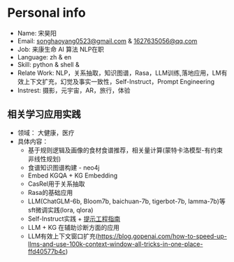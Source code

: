 # Personal info
- Name: 宋昊阳
- Email: songhaoyang0523@gmail.com & 1627635056@qq.com
- Job: 来康生命 AI 算法 NLP在职
- Language: zh & en
- Skill: python & shell &
- Relate Work: NLP，关系抽取，知识图谱，Rasa，LLM训练,落地应用，LM有效上下文扩充，幻觉及事实一致性，Self-Instruct，Prompt Engineering
- Instrest: 摄影，元宇宙，AR，旅行，体验

## 相关学习应用实践
- 领域： 大健康，医疗
- 具体内容：
  - 基于规则逻辑及画像的食材食谱推荐，相关量计算(蒙特卡洛模型-有约束非线性规划)
  - 食谱知识图谱构建 - neo4j
  - Embed KGQA + KG Embedding
  - CasRel用于关系抽取
  - Rasa的基础应用
  - LLM(ChatGLM-6b, Bloom7b, baichuan-7b, tigerbot-7b, lamma-7b)等sft微调实践(lora, qlora)
  - Self-Instruct实践 + [提示工程指南](https://www.promptingguide.ai/zh)
  - LLM + KG 在辅助诊断方面的应用
  - LLM有效上下文窗口扩充(https://blog.gopenai.com/how-to-speed-up-llms-and-use-100k-context-window-all-tricks-in-one-place-ffd40577b4c)
